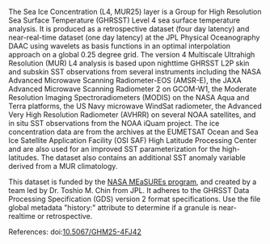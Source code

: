The Sea Ice Concentration (L4, MUR25) layer is a Group for High Resolution Sea Surface Temperature (GHRSST) Level 4 sea surface temperature analysis. It is produced as a retrospective dataset (four day latency) and near-real-time dataset (one day latency) at the JPL Physical Oceanography DAAC using wavelets as basis functions in an optimal interpolation approach on a global 0.25 degree grid. The version 4 Multiscale Ultrahigh Resolution (MUR) L4 analysis is based upon nighttime GHRSST L2P skin and subskin SST observations from several instruments including the NASA Advanced Microwave Scanning Radiometer-EOS (AMSR-E), the JAXA Advanced Microwave Scanning Radiometer 2 on GCOM-W1, the Moderate Resolution Imaging Spectroradiometers (MODIS) on the NASA Aqua and Terra platforms, the US Navy microwave WindSat radiometer, the Advanced Very High Resolution Radiometer (AVHRR) on several NOAA satellites, and in situ SST observations from the NOAA iQuam project. The ice concentration data are from the archives at the EUMETSAT Ocean and Sea Ice Satellite Application Facility (OSI SAF) High Latitude Processing Center and are also used for an improved SST parameterization for the high-latitudes.   The dataset also contains an additional SST anomaly variable derived from a MUR climatology.


This dataset is funded by the [NASA MEaSUREs program](http://earthdata.nasa.gov/our-community/community-data-system-programs/measures-projects), and created by a team led by Dr. Toshio M. Chin from JPL. It adheres to the GHRSST Data Processing Specification (GDS) version 2 format specifications. Use the file global metadata "history:" attribute to determine if a granule is near-realtime or retrospective.

References: doi:[10.5067/GHM25-4FJ42](https://doi.org/10.5067/GHM25-4FJ42)
